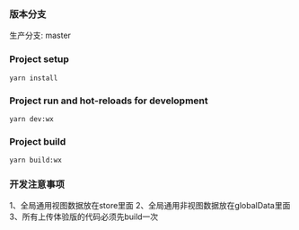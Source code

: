 ### 版本分支
生产分支: master

### Project setup
```
yarn install
```

### Project run and hot-reloads for development
```
yarn dev:wx
```

### Project build
```
yarn build:wx
```

### 开发注意事项
1、全局通用视图数据放在store里面
2、全局通用非视图数据放在globalData里面
3、所有上传体验版的代码必须先build一次